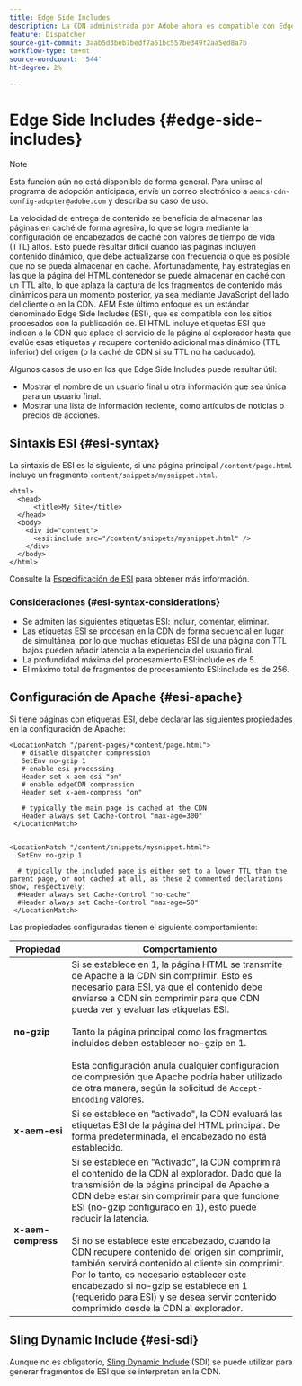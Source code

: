 ```yaml
---
title: Edge Side Includes
description: La CDN administrada por Adobe ahora es compatible con Edge Side Includes (ESI), un lenguaje de marcado para el ensamblado de contenido web dinámico a nivel de Edge.
feature: Dispatcher
source-git-commit: 3aab5d3beb7bedf7a61bc557be349f2aa5ed8a7b
workflow-type: tm+mt
source-wordcount: '544'
ht-degree: 2%

---
```


# Edge Side Includes {#edge-side-includes}

>[!NOTE]
>Esta función aún no está disponible de forma general. Para unirse al programa de adopción anticipada, envíe un correo electrónico a `aemcs-cdn-config-adopter@adobe.com` y describa su caso de uso.

La velocidad de entrega de contenido se beneficia de almacenar las páginas en caché de forma agresiva, lo que se logra mediante la configuración de encabezados de caché con valores de tiempo de vida (TTL) altos. Esto puede resultar difícil cuando las páginas incluyen contenido dinámico, que debe actualizarse con frecuencia o que es posible que no se pueda almacenar en caché. Afortunadamente, hay estrategias en las que la página del HTML contenedor se puede almacenar en caché con un TTL alto, lo que aplaza la captura de los fragmentos de contenido más dinámicos para un momento posterior, ya sea mediante JavaScript del lado del cliente o en la CDN. AEM Este último enfoque es un estándar denominado Edge Side Includes (ESI), que es compatible con los sitios procesados con la publicación de. El HTML incluye etiquetas ESI que indican a la CDN que aplace el servicio de la página al explorador hasta que evalúe esas etiquetas y recupere contenido adicional más dinámico (TTL inferior) del origen (o la caché de CDN si su TTL no ha caducado).

Algunos casos de uso en los que Edge Side Includes puede resultar útil:

* Mostrar el nombre de un usuario final u otra información que sea única para un usuario final.
* Mostrar una lista de información reciente, como artículos de noticias o precios de acciones.

## Sintaxis ESI {#esi-syntax}

La sintaxis de ESI es la siguiente, si una página principal `/content/page.html` incluye un fragmento `content/snippets/mysnippet.html`.

```
<html>
  <head>
      <title>My Site</title>
  </head>
  <body>
    <div id="content">
      <esi:include src="/content/snippets/mysnippet.html" />
    </div>
  </body>
</html>
```

Consulte la [Especificación de ESI](https://www.w3.org/TR/esi-lang/) para obtener más información.

### Consideraciones (#esi-syntax-considerations}

* Se admiten las siguientes etiquetas ESI: incluir, comentar, eliminar.
* Las etiquetas ESI se procesan en la CDN de forma secuencial en lugar de simultánea, por lo que muchas etiquetas ESI de una página con TTL bajos pueden añadir latencia a la experiencia del usuario final.
* La profundidad máxima del procesamiento ESI:include es de 5.
* El máximo total de fragmentos de procesamiento ESI:include es de 256.


## Configuración de Apache {#esi-apache}

Si tiene páginas con etiquetas ESI, debe declarar las siguientes propiedades en la configuración de Apache:

```
<LocationMatch "/parent-pages/*content/page.html">
   # disable dispatcher compression
   SetEnv no-gzip 1
   # enable esi processing 
   Header set x-aem-esi "on"
   # enable edgeCDN compression
   Header set x-aem-compress "on"

   # typically the main page is cached at the CDN
   Header always set Cache-Control "max-age=300"
 </LocationMatch>


<LocationMatch "/content/snippets/mysnippet.html">
  SetEnv no-gzip 1

  # typically the included page is either set to a lower TTL than the parent page, or not cached at all, as these 2 commented declarations show, respectively:
  #Header always set Cache-Control "no-cache"
  #Header always set Cache-Control "max-age=50"
 </LocationMatch> 
```

Las propiedades configuradas tienen el siguiente comportamiento:

| Propiedad | Comportamiento |
|-----------|--------------------------|
| **no-gzip** | Si se establece en 1, la página HTML se transmite de Apache a la CDN sin comprimir. Esto es necesario para ESI, ya que el contenido debe enviarse a CDN sin comprimir para que CDN pueda ver y evaluar las etiquetas ESI.<br/><br/>Tanto la página principal como los fragmentos incluidos deben establecer no-gzip en 1.<br/><br/>Esta configuración anula cualquier configuración de compresión que Apache podría haber utilizado de otra manera, según la solicitud de `Accept-Encoding` valores. |
| **x-aem-esi** | Si se establece en &quot;activado&quot;, la CDN evaluará las etiquetas ESI de la página del HTML principal.  De forma predeterminada, el encabezado no está establecido. |
| **x-aem-compress** | Si se establece en &quot;Activado&quot;, la CDN comprimirá el contenido de la CDN al explorador. Dado que la transmisión de la página principal de Apache a CDN debe estar sin comprimir para que funcione ESI (no-gzip configurado en 1), esto puede reducir la latencia.<br/><br/>Si no se establece este encabezado, cuando la CDN recupere contenido del origen sin comprimir, también servirá contenido al cliente sin comprimir. Por lo tanto, es necesario establecer este encabezado si no-gzip se establece en 1 (requerido para ESI) y se desea servir contenido comprimido desde la CDN al explorador. |

## Sling Dynamic Include {#esi-sdi}

Aunque no es obligatorio, [Sling Dynamic Include](https://sling.apache.org/documentation/bundles/dynamic-includes.html) (SDI) se puede utilizar para generar fragmentos de ESI que se interpretan en la CDN.


